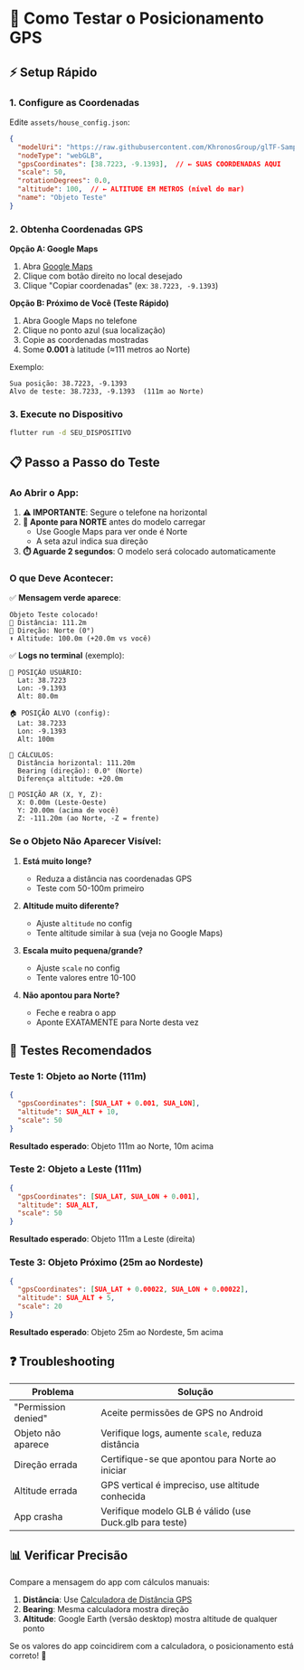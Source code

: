 # 🧪 Como Testar o Posicionamento GPS

## ⚡ Setup Rápido

### 1. Configure as Coordenadas

Edite `assets/house_config.json`:

```json
{
  "modelUri": "https://raw.githubusercontent.com/KhronosGroup/glTF-Sample-Models/master/2.0/Duck/glTF-Binary/Duck.glb",
  "nodeType": "webGLB",
  "gpsCoordinates": [38.7223, -9.1393],  // ← SUAS COORDENADAS AQUI
  "scale": 50,
  "rotationDegrees": 0.0,
  "altitude": 100,  // ← ALTITUDE EM METROS (nível do mar)
  "name": "Objeto Teste"
}
```

### 2. Obtenha Coordenadas GPS

**Opção A: Google Maps**
1. Abra [Google Maps](https://maps.google.com)
2. Clique com botão direito no local desejado
3. Clique "Copiar coordenadas" (ex: `38.7223, -9.1393`)

**Opção B: Próximo de Você (Teste Rápido)**
1. Abra Google Maps no telefone
2. Clique no ponto azul (sua localização)
3. Copie as coordenadas mostradas
4. Some **0.001** à latitude (≈111 metros ao Norte)

Exemplo:
```
Sua posição: 38.7223, -9.1393
Alvo de teste: 38.7233, -9.1393  (111m ao Norte)
```

### 3. Execute no Dispositivo

```bash
flutter run -d SEU_DISPOSITIVO
```

## 📋 Passo a Passo do Teste

### Ao Abrir o App:

1. **⚠️ IMPORTANTE**: Segure o telefone na horizontal
2. **🧭 Aponte para NORTE** antes do modelo carregar
   - Use Google Maps para ver onde é Norte
   - A seta azul indica sua direção
3. **⏱️ Aguarde 2 segundos**: O modelo será colocado automaticamente

### O que Deve Acontecer:

✅ **Mensagem verde aparece**:
```
Objeto Teste colocado!
📍 Distância: 111.2m
🧭 Direção: Norte (0°)
⬆️ Altitude: 100.0m (+20.0m vs você)
```

✅ **Logs no terminal** (exemplo):
```
📍 POSIÇÃO USUÁRIO:
  Lat: 38.7223
  Lon: -9.1393
  Alt: 80.0m

🏠 POSIÇÃO ALVO (config):
  Lat: 38.7233
  Lon: -9.1393
  Alt: 100m

📐 CÁLCULOS:
  Distância horizontal: 111.20m
  Bearing (direção): 0.0° (Norte)
  Diferença altitude: +20.0m

🎯 POSIÇÃO AR (X, Y, Z):
  X: 0.00m (Leste-Oeste)
  Y: 20.00m (acima de você)
  Z: -111.20m (ao Norte, -Z = frente)
```

### Se o Objeto Não Aparecer Visível:

1. **Está muito longe?**
   - Reduza a distância nas coordenadas GPS
   - Teste com 50-100m primeiro

2. **Altitude muito diferente?**
   - Ajuste `altitude` no config
   - Tente altitude similar à sua (veja no Google Maps)

3. **Escala muito pequena/grande?**
   - Ajuste `scale` no config
   - Tente valores entre 10-100

4. **Não apontou para Norte?**
   - Feche e reabra o app
   - Aponte EXATAMENTE para Norte desta vez

## 🎯 Testes Recomendados

### Teste 1: Objeto ao Norte (111m)
```json
{
  "gpsCoordinates": [SUA_LAT + 0.001, SUA_LON],
  "altitude": SUA_ALT + 10,
  "scale": 50
}
```
**Resultado esperado**: Objeto 111m ao Norte, 10m acima

### Teste 2: Objeto a Leste (111m)
```json
{
  "gpsCoordinates": [SUA_LAT, SUA_LON + 0.001],
  "altitude": SUA_ALT,
  "scale": 50
}
```
**Resultado esperado**: Objeto 111m a Leste (direita)

### Teste 3: Objeto Próximo (25m ao Nordeste)
```json
{
  "gpsCoordinates": [SUA_LAT + 0.00022, SUA_LON + 0.00022],
  "altitude": SUA_ALT + 5,
  "scale": 20
}
```
**Resultado esperado**: Objeto 25m ao Nordeste, 5m acima

## ❓ Troubleshooting

| Problema | Solução |
|----------|---------|
| "Permission denied" | Aceite permissões de GPS no Android |
| Objeto não aparece | Verifique logs, aumente `scale`, reduza distância |
| Direção errada | Certifique-se que apontou para Norte ao iniciar |
| Altitude errada | GPS vertical é impreciso, use altitude conhecida |
| App crasha | Verifique modelo GLB é válido (use Duck.glb para teste) |

## 📊 Verificar Precisão

Compare a mensagem do app com cálculos manuais:

1. **Distância**: Use [Calculadora de Distância GPS](https://www.movable-type.co.uk/scripts/latlong.html)
2. **Bearing**: Mesma calculadora mostra direção
3. **Altitude**: Google Earth (versão desktop) mostra altitude de qualquer ponto

Se os valores do app coincidirem com a calculadora, o posicionamento está correto! 🎉
